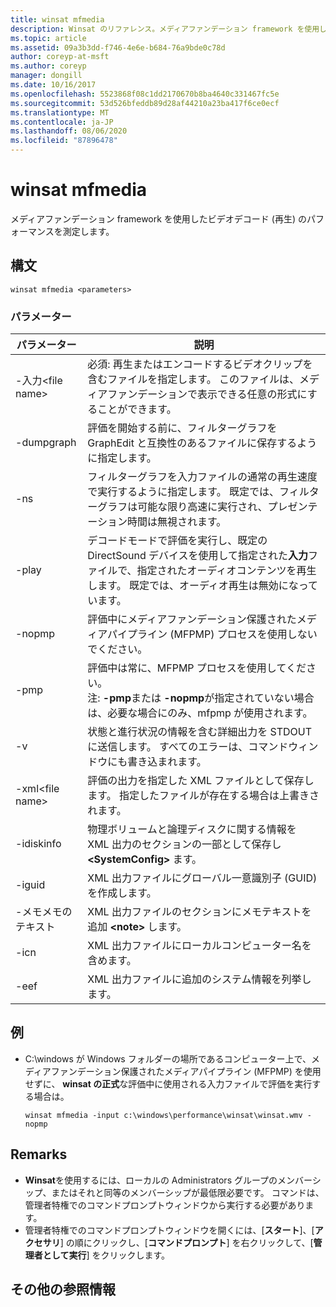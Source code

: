 ```yaml
---
title: winsat mfmedia
description: Winsat のリファレンス。メディアファンデーション framework を使用したビデオデコード (再生) のパフォーマンスを測定します。
ms.topic: article
ms.assetid: 09a3b3dd-f746-4e6e-b684-76a9bde0c78d
author: coreyp-at-msft
ms.author: coreyp
manager: dongill
ms.date: 10/16/2017
ms.openlocfilehash: 5523868f08c1dd2170670b8ba4640c331467fc5e
ms.sourcegitcommit: 53d526bfeddb89d28af44210a23ba417f6ce0ecf
ms.translationtype: MT
ms.contentlocale: ja-JP
ms.lasthandoff: 08/06/2020
ms.locfileid: "87896478"
---
```

# <a name="winsat-mfmedia"></a>winsat mfmedia



メディアファンデーション framework を使用したビデオデコード (再生) のパフォーマンスを測定します。



## <a name="syntax"></a>構文

```
winsat mfmedia <parameters>
```

### <a name="parameters"></a>パラメーター

|パラメーター|説明|
|----------|-----------|
|-入力\<file name>|必須: 再生またはエンコードするビデオクリップを含むファイルを指定します。 このファイルは、メディアファンデーションで表示できる任意の形式にすることができます。|
|-dumpgraph|評価を開始する前に、フィルターグラフを GraphEdit と互換性のあるファイルに保存するように指定します。|
|-ns|フィルターグラフを入力ファイルの通常の再生速度で実行するように指定します。 既定では、フィルターグラフは可能な限り高速に実行され、プレゼンテーション時間は無視されます。|
|-play|デコードモードで評価を実行し、既定の DirectSound デバイスを使用して指定された**入力**ファイルで、指定されたオーディオコンテンツを再生します。 既定では、オーディオ再生は無効になっています。|
|-nopmp|評価中にメディアファンデーション保護されたメディアパイプライン (MFPMP) プロセスを使用しないでください。|
|-pmp|評価中は常に、MFPMP プロセスを使用してください。</br>注: **-pmp**または **-nopmp**が指定されていない場合は、必要な場合にのみ、mfpmp が使用されます。|
|-v|状態と進行状況の情報を含む詳細出力を STDOUT に送信します。 すべてのエラーは、コマンドウィンドウにも書き込まれます。|
|-xml\<file name>|評価の出力を指定した XML ファイルとして保存します。 指定したファイルが存在する場合は上書きされます。|
|-idiskinfo|物理ボリュームと論理ディスクに関する情報を XML 出力のセクションの一部として保存し **\<SystemConfig>** ます。|
|-iguid|XML 出力ファイルにグローバル一意識別子 (GUID) を作成します。|
|-メモメモのテキスト|XML 出力ファイルのセクションにメモテキストを追加 **\<note>** します。|
|-icn|XML 出力ファイルにローカルコンピューター名を含めます。|
|-eef|XML 出力ファイルに追加のシステム情報を列挙します。|

## <a name="examples"></a>例

- C:\windows が Windows フォルダーの場所であるコンピューター上で、メディアファンデーション保護されたメディアパイプライン (MFPMP) を使用せずに、 **winsat の正式**な評価中に使用される入力ファイルで評価を実行する場合は。
  ```
  winsat mfmedia -input c:\windows\performance\winsat\winsat.wmv -nopmp
  ```

## <a name="remarks"></a>Remarks

-   **Winsat**を使用するには、ローカルの Administrators グループのメンバーシップ、またはそれと同等のメンバーシップが最低限必要です。 コマンドは、管理者特権でのコマンドプロンプトウィンドウから実行する必要があります。
-   管理者特権でのコマンドプロンプトウィンドウを開くには、[**スタート**]、[**アクセサリ**] の順にクリックし、[**コマンドプロンプト**] を右クリックして、[**管理者として実行**] をクリックします。

## <a name="additional-references"></a>その他の参照情報

